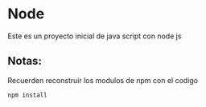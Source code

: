# Node 
Este es un proyecto inicial de java script con node js
## Notas:
Recuerden reconstruir los modulos de npm con el codigo
```
npm install
```
